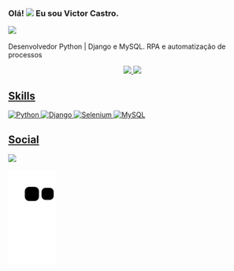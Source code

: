 ### Olá! <img src="https://raw.githubusercontent.com/kaueMarques/kaueMarques/master/hi.gif" width="30px"> Eu sou Victor Castro. 
<img src="https://komarev.com/ghpvc/?username=luisfelipert&color=blueviolet">
<p> Desenvolvedor Python | Django e MySQL. RPA e automatização de processos</p>

<div align="center">
  <a href="https://github.com/VictorCastroBR">
  <img height="180em" src="https://github-readme-stats.vercel.app/api?username=VictorCastroBR&show_icons=true&theme=omni&include_all_commits=true&count_private=true"/>
  <img height="180em" src="https://github-readme-stats.vercel.app/api/top-langs/?username=VictorCastroBR&layout=compact&langs_count=7&theme=omni"/>
</div> 
   
    
  ## Skills
  ![Python](https://img.shields.io/badge/python-3670A0?style=for-the-badge&logo=python&logoColor=ffdd54)
  ![Django](https://img.shields.io/badge/django-%23092E20.svg?style=for-the-badge&logo=django&logoColor=white)
  ![Selenium](https://img.shields.io/badge/-selenium-%43B02A?style=for-the-badge&logo=selenium&logoColor=white)
  ![MySQL](https://img.shields.io/badge/mysql-%2300f.svg?style=for-the-badge&logo=mysql&logoColor=white)
  
  ## Social
  <a href="https://www.linkedin.com/in/victor-castro-930b7b1a4/" target="_blank"><img src="https://img.shields.io/badge/-LinkedIn-%230077B5?style=for-the-badge&logo=linkedin&logoColor=white" target="_blank"></a>
  
  <div> 
    
  ![Snake animation](https://github.com/rafaballerini/rafaballerini/blob/output/github-contribution-grid-snake.svg)
    
</div>
